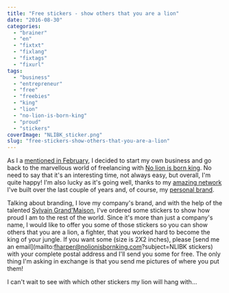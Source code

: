 ```yaml
---
title: "Free stickers - show others that you are a lion"
date: "2016-08-30"
categories: 
  - "brainer"
  - "en"
  - "fixtxt"
  - "fixlang"
  - "fixtags"
  - "fixurl"
tags: 
  - "business"
  - "entrepreneur"
  - "free"
  - "freebies"
  - "king"
  - "lion"
  - "no-lion-is-born-king"
  - "proud"
  - "stickers"
coverImage: "NLIBK_sticker.png"
slug: "free-stickers-show-others-that-you-are-a-lion"
---
```


As I a [mentioned in February](https://fred.dev/open-for-new-contracts/), I decided to start my own business and go back to the marvellous world of freelancing with [No lion is born king](https://nolionisbornking.com). No need to say that it's an interesting time, not always easy, but overall, I'm quite happy! I'm also lucky as it's going well, thanks to my [amazing network](https://www.linkedin.com/in/fredericharper) I've built over the last couple of years and, of course, my [personal brand](https://www.amazon.com/Success-Programming-Recognition-Influence-Personal-ebook/dp/B01JC1ML5Y/).

Talking about branding, I love my company's brand, and with the help of the talented [Sylvain Grand'Maison](https://fono.ca/), I've ordered some stickers to show how proud I am to the rest of the world. Since it's more than just a company's name, I would like to offer you some of those stickers so you can show others that you are a lion, a fighter, that you worked hard to become the king of your jungle. If you want some (size is 2X2 inches), please [send me an email](mailto:fharper@nolionisbornking.com?subject=NLIBK stickers) with your complete postal address and I'll send you some for free. The only thing I'm asking in exchange is that you send me pictures of where you put them!

I can't wait to see with which other stickers my lion will hang with...
